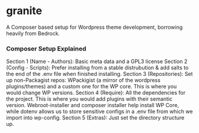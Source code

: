 granite
=======

A Composer based setup for Wordpress theme development, borrowing heavily from Bedrock.

### Composer Setup Explained 
Section 1 (Name - Authors): Basic meta data and a GPL3 license
Section 2 (Config - Scripts): Prefer installing from a stable distrubution & add salts to the end of the .env file when finished installing.
Section 3 (Repositories): Set up non-Packagist repos: WPackigist (a mirror of the wordpress plugins/themes) and a custom one for the WP core. This is where you would change WP versions.
Section 4 (Require): All the dependencies for the project. This is where you would add plugins with their semantic version. Webroot-installer and composer installer help install WP Core, while dotenv allows us to store sensitive configs in a .env file from which we import into wp-config.
Section 5 (Extras): Just set the directory structure up.
